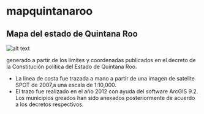 # mapquintanaroo

## Mapa del estado de Quintana Roo

![alt text](https://lh3.googleusercontent.com/X5vR9HvxX2mcIv-qn_JWn3AI5b6_b9-ZQbIwriY2Xt2hR5UF7YYvu39rGwJ7b1lju55gN5gnEid7RwEUqNV2uZVmtXpFksv_jr860tLndR0-IKO3ezykh_IadwFtppLdC2K2kOZ0FK15m_EugiWHm3ylLEDMusK-UNZxUN9aBej5YRi2s0_fz-9bIUVMDd-FsnDl71gmTLYqr8ZSqLX8SdsWGsmDJqJYph496pxKXRjYBtASnT9WmB9QAFVIBUieczUAPgL1P_GuLlIfTr-lXEqGP4jbgOM8E8gK5THDb8gLhfLoFzsUiilLu4IgRsOMEDAnbJ3NHhi6pVokzeOa4VDY0_xZmxkzejvZuWpj7HhBz-ODPnxccsKtzWDqwiUqwCHMs38UFI4YPy7LuL7hWLnZU0sOk52lPNQUEvG5IdVowU641QV9-QFHZ44R5lw9yG_kuOOeO_ynIeLH1BboEqp0BYDcJ85BEckIrEAQnJ0BTdfZRUpS_Z9inDEOwPW8a8lWBVfBnT6MN6SHD01skh51eOZ4b6_XjfVHc705sgs6H-lJqVqsMzNvPAFdWmiFapEzM7O8WFhLWo85pUlOXilhPiseju5CGovHhASgY8mEITOE1MTWgKcnOwwV7hourGYrfvFvQEOhK394AeKB701CdI3CmtiZBXNk2cTNlN3OlBL4bKEiQ-cA=w1138-h665-no)

generado a partir de los límites y coordenadas publicados en el decreto de la Constitución política del Estado de Quintana Roo.
- La linea de costa fue trazada a mano a partir de una imagen de satelite SPOT de 2007,a una escala de 1:10,000. 
- El trazo fue realizado en el año 2012 con ayuda del software ArcGIS 9.2. Los municipios greados han sido anexados posteriormente de acuerdo a los decretos respectivos.

